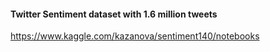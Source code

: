 #### Twitter Sentiment dataset with 1.6 million tweets
https://www.kaggle.com/kazanova/sentiment140/notebooks
